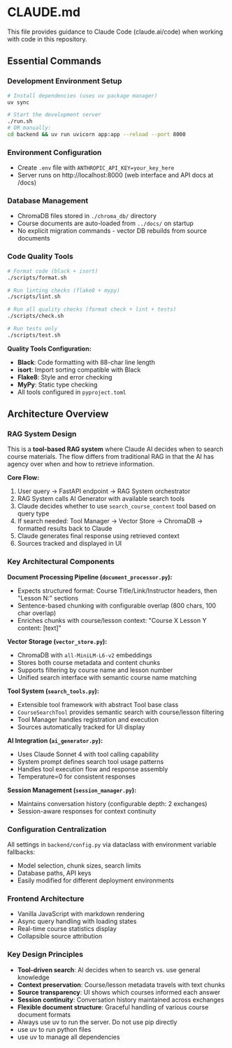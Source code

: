 # CLAUDE.md

This file provides guidance to Claude Code (claude.ai/code) when working with code in this repository.

## Essential Commands

### Development Environment Setup
```bash
# Install dependencies (uses uv package manager)
uv sync

# Start the development server 
./run.sh
# OR manually:
cd backend && uv run uvicorn app:app --reload --port 8000
```

### Environment Configuration
- Create `.env` file with `ANTHROPIC_API_KEY=your_key_here`
- Server runs on http://localhost:8000 (web interface and API docs at /docs)

### Database Management
- ChromaDB files stored in `./chroma_db/` directory
- Course documents are auto-loaded from `../docs/` on startup
- No explicit migration commands - vector DB rebuilds from source documents

### Code Quality Tools
```bash
# Format code (black + isort)
./scripts/format.sh

# Run linting checks (flake8 + mypy)
./scripts/lint.sh

# Run all quality checks (format check + lint + tests)
./scripts/check.sh

# Run tests only
./scripts/test.sh
```

**Quality Tools Configuration:**
- **Black**: Code formatting with 88-char line length
- **isort**: Import sorting compatible with Black
- **Flake8**: Style and error checking
- **MyPy**: Static type checking
- All tools configured in `pyproject.toml`

## Architecture Overview

### RAG System Design
This is a **tool-based RAG system** where Claude AI decides when to search course materials. The flow differs from traditional RAG in that the AI has agency over when and how to retrieve information.

**Core Flow:**
1. User query → FastAPI endpoint → RAG System orchestrator
2. RAG System calls AI Generator with available search tools
3. Claude decides whether to use `search_course_content` tool based on query type
4. If search needed: Tool Manager → Vector Store → ChromaDB → formatted results back to Claude
5. Claude generates final response using retrieved context
6. Sources tracked and displayed in UI

### Key Architectural Components

**Document Processing Pipeline (`document_processor.py`):**
- Expects structured format: Course Title/Link/Instructor headers, then "Lesson N:" sections
- Sentence-based chunking with configurable overlap (800 chars, 100 char overlap)
- Enriches chunks with course/lesson context: "Course X Lesson Y content: [text]"

**Vector Storage (`vector_store.py`):**
- ChromaDB with `all-MiniLM-L6-v2` embeddings
- Stores both course metadata and content chunks
- Supports filtering by course name and lesson number
- Unified search interface with semantic course name matching

**Tool System (`search_tools.py`):**
- Extensible tool framework with abstract Tool base class
- `CourseSearchTool` provides semantic search with course/lesson filtering
- Tool Manager handles registration and execution
- Sources automatically tracked for UI display

**AI Integration (`ai_generator.py`):**
- Uses Claude Sonnet 4 with tool calling capability
- System prompt defines search tool usage patterns
- Handles tool execution flow and response assembly
- Temperature=0 for consistent responses

**Session Management (`session_manager.py`):**
- Maintains conversation history (configurable depth: 2 exchanges)
- Session-aware responses for context continuity

### Configuration Centralization
All settings in `backend/config.py` via dataclass with environment variable fallbacks:
- Model selection, chunk sizes, search limits
- Database paths, API keys
- Easily modified for different deployment environments

### Frontend Architecture
- Vanilla JavaScript with markdown rendering
- Async query handling with loading states  
- Real-time course statistics display
- Collapsible source attribution

### Key Design Principles
- **Tool-driven search**: AI decides when to search vs. use general knowledge
- **Context preservation**: Course/lesson metadata travels with text chunks
- **Source transparency**: UI shows which courses informed each answer  
- **Session continuity**: Conversation history maintained across exchanges
- **Flexible document structure**: Graceful handling of various course document formats
- Always use uv to run the server.  Do not use pip directly
- use uv to run python files
- use uv to manage all dependencies